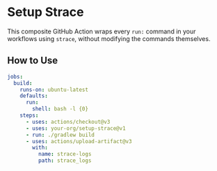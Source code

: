 # Setup Strace

This composite GitHub Action wraps every `run:` command in your workflows using `strace`, without modifying the commands themselves.

## How to Use

```yaml
jobs:
  build:
    runs-on: ubuntu-latest
    defaults:
      run:
        shell: bash -l {0}
    steps:
      - uses: actions/checkout@v3
      - uses: your-org/setup-strace@v1
      - run: ./gradlew build
      - uses: actions/upload-artifact@v3
        with:
          name: strace-logs
          path: strace_logs
